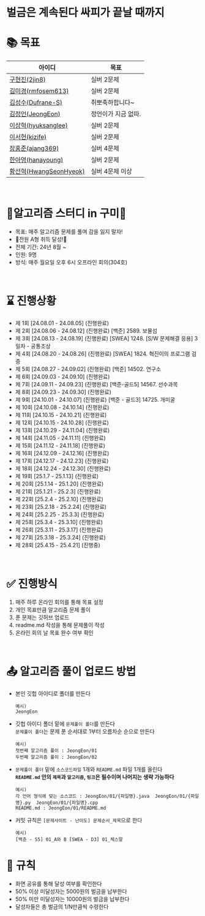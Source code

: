 # 벌금은 계속된다 싸피가 끝날 때까지

# 📚 목표
|아이디|목표|
|------|---|
|[구현진(2jin8)](https://github.com/2jin8)| 실버 2문제 |
|[김미경(rmfosem613)](https://github.com/rmfosem613)| 실버 2문제 |
|[김성수(Dufrane-S)](https://github.com/Dufrane-S)| 취뽀축하합니다~ |
|[김정언(JeongEon)](https://github.com/JeongEon8)| 정언이가 지금 없따. |
|[이상혁(hyuksanglee)](https://github.com/hyuksanglee)| 실버 2문제 |
|[이서현(kizife)](https://github.com/kizife)| 실버 2문제 |
|[장홍준(ajang369)](https://github.com/ajang369)| 실버 4문제 |
|[한아영(hanayoung)](https://github.com/hanayoung) | 실버 2문제 |
|[황선혁(HwangSeonHyeok)](https://github.com/HwangSeonHyeok)| 실버 4문제 이상 |

<br>

# 💚알고리즘 스터디 in 구미💚
- 목표: 매주 알고리즘 문제를 풀며 감을 잃지 말자!
- 🎉전원 A형 취득 달성!🎉
- 전체 기간: 24년 8월 ~
- 인원: 9명
- 방식: 매주 월요일 오후 6시 오프라인 회의(304호)
<br>

# ⌛ 진행상황
- 제 1회 [24.08.01 - 24.08.05] (진행완료)
- 제 2회 [24.08.06 - 24.08.12] (진행완료) [백준] 2589. 보물섬
- 제 3회 [24.08.13 - 24.08.19] (진행완료) [SWEA] 1248. [S/W 문제해결 응용] 3일차 - 공통조상
- 제 4회 [24.08.20 - 24.08.26] (진행완료) [SWEA] 1824. 혁진이의 프로그램 검증
- 제 5회 [24.08.27 - 24.09.02] (진행완료) [백준] 14502. 연구소
- 제 6회 [24.09.03 - 24.09.10] (진행완료)
- 제 7회 [24.09.11 - 24.09.23] (진행완료) [백준-골드5] 14567. 선수과목
- 제 8회 [24.09.23 - 24.09.30] (진행완료)
- 제 9회 [24.10.01 - 24.10.07] (진행완료) [백준 - 골드3] 14725. 개미굴
- 제 10회 [24.10.08 - 24.10.14] (진행완료)
- 제 11회 [24.10.15 - 24.10.21] (진행완료)
- 제 12회 [24.10.15 - 24.10.28] (진행완료)
- 제 13회 [24.10.29 - 24.11.04] (진행완료)
- 제 14회 [24.11.05 - 24.11.11] (진행완료)
- 제 15회 [24.11.12 - 24.11.18] (진행완료)
- 제 16회 [24.12.09 - 24.12.16] (진행완료)
- 제 17회 [24.12.17 - 24.12.23] (진행완료)
- 제 18회 [24.12.24 - 24.12.30] (진행완료)
- 제 19회 [25.1.7 - 25.1.13] (진행완료)
- 제 20회 [25.1.14 - 25.1.20] (진행완료)
- 제 21회 [25.1.21 - 25.2.3] (진행완료)
- 제 22회 [25.2.4 - 25.2.10] (진행완료)
- 제 23회 [25.2.18 - 25.2.24] (진행완료)
- 제 24회 [25.2.25 - 25.3.3] (진행완료)
- 제 25회 [25.3.4 - 25.3.10] (진행완료)
- 제 26회 [25.3.11 - 25.3.17] (진행완료)
- 제 27회 [25.3.18 - 25.3.24] (진행완료)
- 제 28회 [25.4.15 - 25.4.21] (진행중)


<br>

# ✅ 진행방식
1. 매주 하루 온라인 회의를 통해 목표 설정
2. 개인 목표만큼 알고리즘 문제 풀이
3. 푼 문제는 깃허브 업로드
4. readme.md 작성을 통해 문제풀이 작성
5. 온라인 회의 날 목표 완수 여부 확인

<br>

# 📤 알고리즘 풀이 업로드 방법
- 본인 깃헙 아이디로 폴더를 만든다
  ```
  예시)
  JeongEon
  ```
- 깃헙 아이디 폴더 밑에 `문제풀이 폴더`를 만든다 <br>
  `문제풀이 폴더`는 문제 푼 순서대로 1부터 오름차순 순으로 만든다
  ```
  예시)
  첫번째 알고리즘 풀이 : JeongEon/01
  두번째 알고리즘 풀이 : JeongEon/02
  ```
- `문제풀이 폴더` 밑에 `소스코드파일` 1개와 `README.md` 파일 1개를 올린다
  <br>
  **`README.md` 안의 `제목`과 `알고리즘`, `링크`은 필수이며 나머지는 생략 가능하다** 
  ```
  예시)
  각 언어 형식에 맞는 소스코드 : JeongEon/01/{파일명}.java  JeongEon/01/{파일명}.py  JeongEon/01/{파일명}.cpp
  README.md : JeongEon/01/README.md
  ```
- 커밋 규칙은 `[문제사이트 - 난이도] 문제순서_제목`으로 한다
  ```
  예시)
  [백준 - S5] 01_A와 B [SWEA - D3] 01_체스말
  ```


# 💸 규칙
- 화면 공유를 통해 달성 여부를 확인한다
- 50% 이상 미달성자는 5000원의 벌금을 납부한다
- 50% 미만 미달성자는 10000원의 벌금을 납부한다
- 달성자들은 총 벌금의 1/N만큼씩 수령한다

<br>
